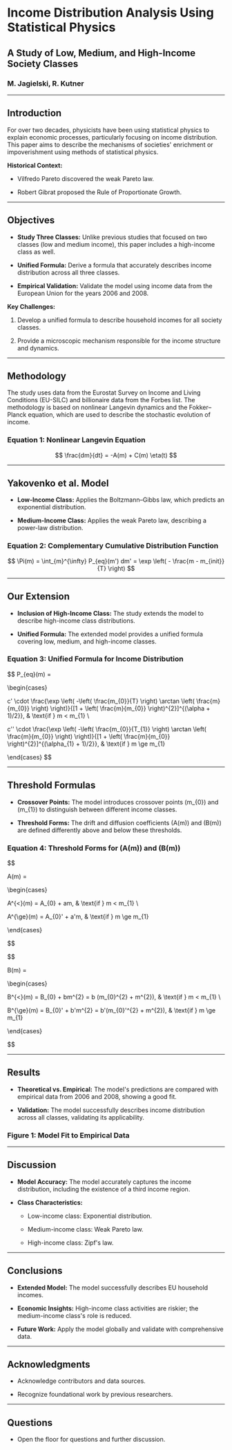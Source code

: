 
# Income Distribution Analysis Using Statistical Physics

## A Study of Low, Medium, and High-Income Society Classes

### M. Jagielski, R. Kutner

---

## Introduction

For over two decades, physicists have been using statistical physics to explain economic processes, particularly focusing on income distribution. This paper aims to describe the mechanisms of societies' enrichment or impoverishment using methods of statistical physics.

**Historical Context:**

- Vilfredo Pareto discovered the weak Pareto law.

- Robert Gibrat proposed the Rule of Proportionate Growth.

---

## Objectives

- **Study Three Classes:** Unlike previous studies that focused on two classes (low and medium income), this paper includes a high-income class as well.

- **Unified Formula:** Derive a formula that accurately describes income distribution across all three classes.

- **Empirical Validation:** Validate the model using income data from the European Union for the years 2006 and 2008.

**Key Challenges:**

1. Develop a unified formula to describe household incomes for all society classes.

2. Provide a microscopic mechanism responsible for the income structure and dynamics.

---

## Methodology

The study uses data from the Eurostat Survey on Income and Living Conditions (EU-SILC) and billionaire data from the Forbes list. The methodology is based on nonlinear Langevin dynamics and the Fokker–Planck equation, which are used to describe the stochastic evolution of income.

### Equation 1: Nonlinear Langevin Equation

$$
\frac{dm}{dt} = -A(m) + C(m) \eta(t)
$$

---

## Yakovenko et al. Model

- **Low-Income Class:** Applies the Boltzmann–Gibbs law, which predicts an exponential distribution.

- **Medium-Income Class:** Applies the weak Pareto law, describing a power-law distribution.

### Equation 2: Complementary Cumulative Distribution Function

$$
\Pi(m) = \int_{m}^{\infty} P_{eq}(m') dm' = \exp \left( - \frac{m - m_{init}}{T} \right)
$$

---

## Our Extension

- **Inclusion of High-Income Class:** The study extends the model to describe high-income class distributions.

- **Unified Formula:** The extended model provides a unified formula covering low, medium, and high-income classes.

### Equation 3: Unified Formula for Income Distribution

$$
P_{eq}(m) = 

\begin{cases}

c' \cdot \frac{\exp \left( -\left( \frac{m_{0}}{T} \right) \arctan \left( \frac{m}{m_{0}} \right) \right)}{[1 + \left( \frac{m}{m_{0}} \right)^{2}]^{(\alpha + 1)/2}}, & \text{if } m < m_{1} \ 

c'' \cdot \frac{\exp \left( -\left( \frac{m_{0}}{T_{1}} \right) \arctan \left( \frac{m}{m_{0}} \right) \right)}{[1 + \left( \frac{m}{m_{0}} \right)^{2}]^{(\alpha_{1} + 1)/2}}, & \text{if } m \ge m_{1}

\end{cases}
$$

---

## Threshold Formulas

- **Crossover Points:** The model introduces crossover points \(m_{0}\) and \(m_{1}\) to distinguish between different income classes.

- **Threshold Forms:** The drift and diffusion coefficients \(A(m)\) and \(B(m)\) are defined differently above and below these thresholds.

### Equation 4: Threshold Forms for \(A(m)\) and \(B(m)\)

$$

A(m) = 

\begin{cases} 

A^{<}(m) = A_{0} + am, & \text{if } m < m_{1} \ 

A^{\ge}(m) = A_{0}' + a'm, & \text{if } m \ge m_{1} 

\end{cases}

$$

$$

B(m) = 

\begin{cases} 

B^{<}(m) = B_{0} + bm^{2} = b (m_{0}^{2} + m^{2}), & \text{if } m < m_{1} \ 

B^{\ge}(m) = B_{0}' + b'm^{2} = b'(m_{0}'^{2} + m^{2}), & \text{if } m \ge m_{1} 

\end{cases}

$$

---

## Results

- **Theoretical vs. Empirical:** The model's predictions are compared with empirical data from 2006 and 2008, showing a good fit.

- **Validation:** The model successfully describes income distribution across all classes, validating its applicability.

### Figure 1: Model Fit to Empirical Data

---

## Discussion

- **Model Accuracy:** The model accurately captures the income distribution, including the existence of a third income region.

- **Class Characteristics:** 

  - Low-income class: Exponential distribution.

  - Medium-income class: Weak Pareto law.

  - High-income class: Zipf's law.

---

## Conclusions

- **Extended Model:** The model successfully describes EU household incomes.

- **Economic Insights:** High-income class activities are riskier; the medium-income class's role is reduced.

- **Future Work:** Apply the model globally and validate with comprehensive data.

---

## Acknowledgments

- Acknowledge contributors and data sources.

- Recognize foundational work by previous researchers.

---

## Questions

- Open the floor for questions and further discussion.
